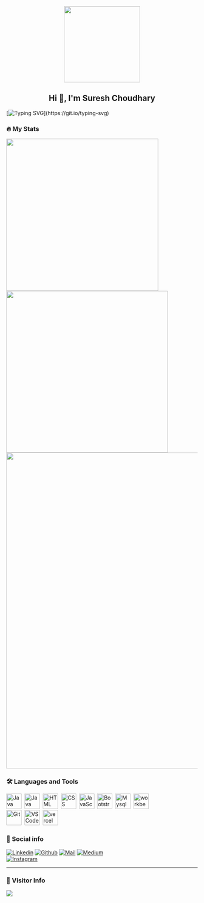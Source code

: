 
<div id="header" align="center">
  
  <!-- <img src=https://media.giphy.com/media/du3J3cXyzhj75IOgvA/giphy.gif width="200"/> -->
  <img src=https://media.giphy.com/media/2NRGRnqRPG69jcxppo/giphy.gif width="200"/>
</div>

<h2 align="center">Hi 👋, I'm Suresh Choudhary</h2>

[![Typing SVG](https://readme-typing-svg.herokuapp.com?duration=5000&center=true&vCenter=true&width=800&height=30&lines=Hello+this+is+Suresh%2C+Welcome+to+my+Github+page.)](https://git.io/typing-svg)

### 🔥 My Stats 
<img width="400" src="https://github-readme-stats.vercel.app/api?username=sureshhere&count_private=true&show_icons=true&theme=react" /><img width="425" src="https://streak-stats.demolab.com/?user=sureshhere&theme=react" />
<img width="830" src="https://github-readme-activity-graph.vercel.app/graph?username=sureshhere&bg_color=21232a&color=a8eeff&line=61dafb&point=f0fcff&area=true&hide_border=false" />

### :hammer_and_wrench: Languages and Tools 
<div>
  
  <img src="https://s3.dualstack.us-east-2.amazonaws.com/pythondotorg-assets/media/community/logos/python-logo-only.png" alt="Java" width="40" height="40"/>&nbsp;
  <img src="https://cdn.jsdelivr.net/gh/devicons/devicon/icons/java/java-original-wordmark.svg" alt="Java" width="40" height="40"/>&nbsp;
  <img src="https://cdn.jsdelivr.net/gh/devicons/devicon/icons/html5/html5-original.svg" alt="HTML" width="40" height="40"/>&nbsp;
  <img src="https://cdn.jsdelivr.net/gh/devicons/devicon/icons/css3/css3-original.svg" alt="CSS" width="40" height="40"/>&nbsp;
  <img src="https://cdn.jsdelivr.net/gh/devicons/devicon/icons/javascript/javascript-original.svg" alt="JavaScript" width="40" height="40"/>&nbsp;
  <img src="https://getbootstrap.com/docs/5.0/assets/brand/bootstrap-logo.svg" title="JavaScript" alt="Bootstrap" width="40" height="40"/>&nbsp;
  <img src="https://cdn.jsdelivr.net/gh/devicons/devicon/icons/mysql/mysql-plain.svg" alt="Mysql" width="40" height="40"/>&nbsp;
  <img src="https://user-images.githubusercontent.com/79409258/226094099-12fc633e-af1f-474b-ae66-951b09881305.png" alt="workbench" width="40" height="40"/>&nbsp;   
  <img src="https://cdn.jsdelivr.net/gh/devicons/devicon/icons/git/git-original.svg" alt="Git" width="40" height="40"/>&nbsp;
  <img src="https://cdn.jsdelivr.net/gh/devicons/devicon/icons/vscode/vscode-original.svg" alt="VS Code" width="40" height="40"/>&nbsp;
  <img src="https://user-images.githubusercontent.com/79409258/226092559-edfa9908-a7ec-461c-918a-1f1d1fc3156f.png" alt="vercel" width="40" height="40"/>&nbsp;
</div>

### 🔗 Social info

<div>

[![Linkedin](https://img.shields.io/badge/LinkedIn-0077B5?style=for-the-badge&logo=linkedin&logoColor=white)](https://www.linkedin.com/in/sureshhere/)
[![Github](https://img.shields.io/badge/GitHub-100000?style=for-the-badge&logo=github&logoColor=white)](https://github.com/sureshhere)
[![Mail](https://img.shields.io/badge/Gmail-D14836?style=for-the-badge&logo=gmail&logoColor=white)](mailto:sureshchoudharytrue@gmail.com)
[![Medium](https://img.shields.io/badge/Medium-12100E?style=for-the-badge&logo=medium&logoColor=white)](https://medium.com/@sureshhere)  
[![Instagram](https://img.shields.io/badge/Instagram-E4405F?style=for-the-badge&logo=instagram&logoColor=white)](https://www.instagram.com/sureshhchoudharyy/)
</div>

---

### 👀 Visitor Info
<a href="https://u8views.com/github/Sureshhere"><img src="https://u8views.com/api/v1/github/profiles/97615073/views/day-week-month-total-count.svg"></a>

